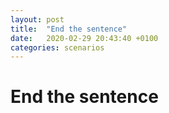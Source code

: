 ```yaml
---
layout: post
title:  "End the sentence"
date:   2020-02-29 20:43:40 +0100
categories: scenarios 
---
```


# End the sentence
